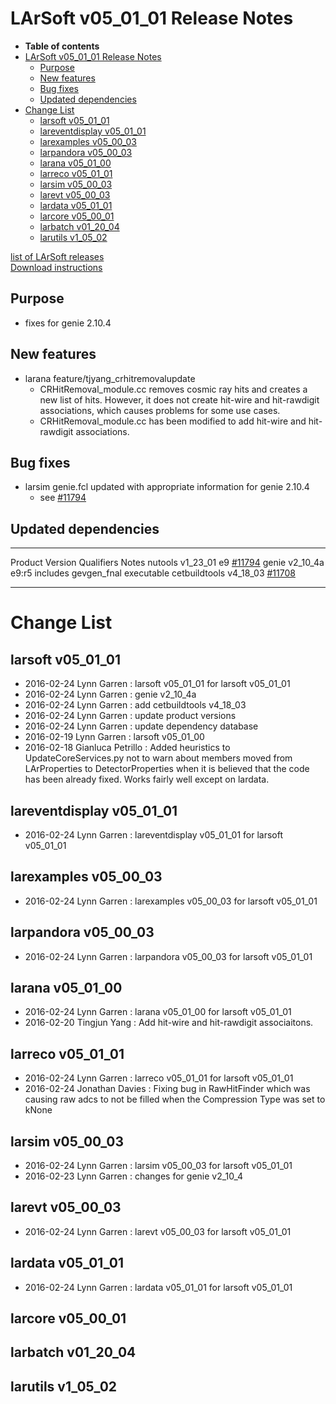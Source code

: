 LArSoft v05\_01\_01 Release Notes
======================================================================

-   **Table of contents**
-   [LArSoft v05\_01\_01 Release Notes](#LArSoft-v05_01_01-Release-Notes)
    -   [Purpose](#Purpose)
    -   [New features](#New-features)
    -   [Bug fixes](#Bug-fixes)
    -   [Updated dependencies](#Updated-dependencies)
-   [Change List](#Change-List)
    -   [larsoft v05\_01\_01](#larsoft-v05_01_01)
    -   [lareventdisplay v05\_01\_01](#lareventdisplay-v05_01_01)
    -   [larexamples v05\_00\_03](#larexamples-v05_00_03)
    -   [larpandora v05\_00\_03](#larpandora-v05_00_03)
    -   [larana v05\_01\_00](#larana-v05_01_00)
    -   [larreco v05\_01\_01](#larreco-v05_01_01)
    -   [larsim v05\_00\_03](#larsim-v05_00_03)
    -   [larevt v05\_00\_03](#larevt-v05_00_03)
    -   [lardata v05\_01\_01](#lardata-v05_01_01)
    -   [larcore v05\_00\_01](#larcore-v05_00_01)
    -   [larbatch v01\_20\_04](#larbatch-v01_20_04)
    -   [larutils v1\_05\_02](#larutils-v1_05_02)

[list of LArSoft releases](LArSoft_release_list)\
[Download instructions](http://scisoft.fnal.gov/scisoft/bundles/larsoft/v05_01_01/larsoft-v05_01_01.html)

Purpose
--------------------

-   fixes for genie 2.10.4

New features
------------------------------

-   larana feature/tjyang\_crhitremovalupdate
    -   CRHitRemoval\_module.cc removes cosmic ray hits and creates a new list of hits. However, it does not create hit-wire and hit-rawdigit associations, which causes problems for some use cases.
    -   CRHitRemoval\_module.cc has been modified to add hit-wire and hit-rawdigit associations.

Bug fixes
------------------------

-   larsim genie.fcl updated with appropriate information for genie 2.10.4
    -   see [\#11794](/redmine/issues/11794 "Bug: nutools and genie v2_10_4 (Closed)")

Updated dependencies
----------------------------------------------

  --------------- ------------ ------------ ----------------------------------------------------------------------------------------
  Product         Version      Qualifiers   Notes
  nutools         v1\_23\_01   e9           [\#11794](/redmine/issues/11794 "Bug: nutools and genie v2_10_4 (Closed)")
  genie           v2\_10\_4a   e9:r5        includes gevgen\_fnal executable
  cetbuildtools   v4\_18\_03                [\#11708](/redmine/issues/11708 "Bug: install_fhicl does not honor EXCLUDES (Closed)")
  --------------- ------------ ------------ ----------------------------------------------------------------------------------------

Change List
============================

larsoft v05\_01\_01
------------------------------------------

-   2016-02-24 Lynn Garren : larsoft v05\_01\_01 for larsoft v05\_01\_01
-   2016-02-24 Lynn Garren : genie v2\_10\_4a
-   2016-02-24 Lynn Garren : add cetbuildtools v4\_18\_03
-   2016-02-24 Lynn Garren : update product versions
-   2016-02-24 Lynn Garren : update dependency database
-   2016-02-19 Lynn Garren : larsoft v05\_01\_00
-   2016-02-18 Gianluca Petrillo : Added heuristics to UpdateCoreServices.py not to warn about members moved from LArProperties to DetectorProperties when it is believed that the code has been already fixed. Works fairly well except on lardata.

lareventdisplay v05\_01\_01
----------------------------------------------------------

-   2016-02-24 Lynn Garren : lareventdisplay v05\_01\_01 for larsoft v05\_01\_01

larexamples v05\_00\_03
--------------------------------------------------

-   2016-02-24 Lynn Garren : larexamples v05\_00\_03 for larsoft v05\_01\_01

larpandora v05\_00\_03
------------------------------------------------

-   2016-02-24 Lynn Garren : larpandora v05\_00\_03 for larsoft v05\_01\_01

larana v05\_01\_00
----------------------------------------

-   2016-02-24 Lynn Garren : larana v05\_01\_00 for larsoft v05\_01\_01
-   2016-02-20 Tingjun Yang : Add hit-wire and hit-rawdigit associaitons.

larreco v05\_01\_01
------------------------------------------

-   2016-02-24 Lynn Garren : larreco v05\_01\_01 for larsoft v05\_01\_01
-   2016-02-24 Jonathan Davies : Fixing bug in RawHitFinder which was causing raw adcs to not be filled when the Compression Type was set to kNone

larsim v05\_00\_03
----------------------------------------

-   2016-02-24 Lynn Garren : larsim v05\_00\_03 for larsoft v05\_01\_01
-   2016-02-23 Lynn Garren : changes for genie v2\_10\_4

larevt v05\_00\_03
----------------------------------------

-   2016-02-24 Lynn Garren : larevt v05\_00\_03 for larsoft v05\_01\_01

lardata v05\_01\_01
------------------------------------------

-   2016-02-24 Lynn Garren : lardata v05\_01\_01 for larsoft v05\_01\_01

larcore v05\_00\_01
------------------------------------------

larbatch v01\_20\_04
--------------------------------------------

larutils v1\_05\_02
------------------------------------------
